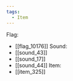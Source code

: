 ```yaml
---
tags:
  - Item
---
```

Flag:
- [[flag_10176]]
Sound:
- [[sound_43]]
- [[sound_17]]
- [[sound_44]]
Item:
- [[item_325]]
